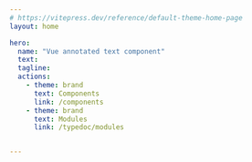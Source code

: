 ```yaml
---
# https://vitepress.dev/reference/default-theme-home-page
layout: home

hero:
  name: "Vue annotated text component"
  text:
  tagline:
  actions:
    - theme: brand
      text: Components
      link: /components
    - theme: brand
      text: Modules
      link: /typedoc/modules


---
```


